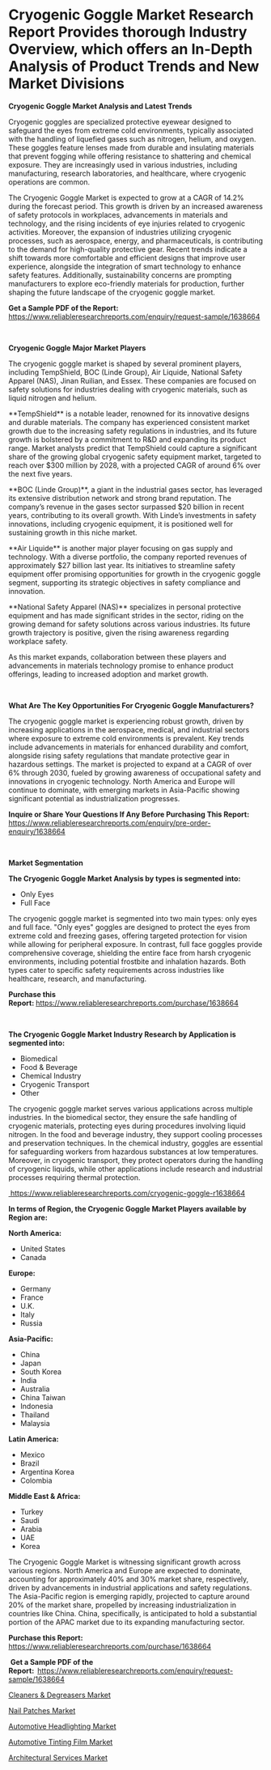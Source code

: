 <p><h1>Cryogenic Goggle Market Research Report Provides thorough Industry Overview, which offers an In-Depth Analysis of Product Trends and New Market Divisions</h1></p><p><strong>Cryogenic Goggle Market Analysis and Latest Trends</strong></p>
<p><p>Cryogenic goggles are specialized protective eyewear designed to safeguard the eyes from extreme cold environments, typically associated with the handling of liquefied gases such as nitrogen, helium, and oxygen. These goggles feature lenses made from durable and insulating materials that prevent fogging while offering resistance to shattering and chemical exposure. They are increasingly used in various industries, including manufacturing, research laboratories, and healthcare, where cryogenic operations are common.</p><p>The Cryogenic Goggle Market is expected to grow at a CAGR of 14.2% during the forecast period. This growth is driven by an increased awareness of safety protocols in workplaces, advancements in materials and technology, and the rising incidents of eye injuries related to cryogenic activities. Moreover, the expansion of industries utilizing cryogenic processes, such as aerospace, energy, and pharmaceuticals, is contributing to the demand for high-quality protective gear. Recent trends indicate a shift towards more comfortable and efficient designs that improve user experience, alongside the integration of smart technology to enhance safety features. Additionally, sustainability concerns are prompting manufacturers to explore eco-friendly materials for production, further shaping the future landscape of the cryogenic goggle market.</p></p>
<p><strong>Get a Sample PDF of the Report:&nbsp;</strong> <a href="https://www.reliableresearchreports.com/enquiry/request-sample/1638664">https://www.reliableresearchreports.com/enquiry/request-sample/1638664</a></p>
<p>&nbsp;</p>
<p><strong>Cryogenic Goggle Major Market Players</strong></p>
<p><p>The cryogenic goggle market is shaped by several prominent players, including TempShield, BOC (Linde Group), Air Liquide, National Safety Apparel (NAS), Jinan Ruilian, and Essex. These companies are focused on safety solutions for industries dealing with cryogenic materials, such as liquid nitrogen and helium.</p><p>**TempShield** is a notable leader, renowned for its innovative designs and durable materials. The company has experienced consistent market growth due to the increasing safety regulations in industries, and its future growth is bolstered by a commitment to R&D and expanding its product range. Market analysts predict that TempShield could capture a significant share of the growing global cryogenic safety equipment market, targeted to reach over $300 million by 2028, with a projected CAGR of around 6% over the next five years.</p><p>**BOC (Linde Group)**, a giant in the industrial gases sector, has leveraged its extensive distribution network and strong brand reputation. The company’s revenue in the gases sector surpassed $20 billion in recent years, contributing to its overall growth. With Linde’s investments in safety innovations, including cryogenic equipment, it is positioned well for sustaining growth in this niche market.</p><p>**Air Liquide** is another major player focusing on gas supply and technology. With a diverse portfolio, the company reported revenues of approximately $27 billion last year. Its initiatives to streamline safety equipment offer promising opportunities for growth in the cryogenic goggle segment, supporting its strategic objectives in safety compliance and innovation.</p><p>**National Safety Apparel (NAS)** specializes in personal protective equipment and has made significant strides in the sector, riding on the growing demand for safety solutions across various industries. Its future growth trajectory is positive, given the rising awareness regarding workplace safety.</p><p>As this market expands, collaboration between these players and advancements in materials technology promise to enhance product offerings, leading to increased adoption and market growth.</p></p>
<p>&nbsp;</p>
<p><strong>What Are The Key Opportunities For Cryogenic Goggle Manufacturers?</strong></p>
<p><p>The cryogenic goggle market is experiencing robust growth, driven by increasing applications in the aerospace, medical, and industrial sectors where exposure to extreme cold environments is prevalent. Key trends include advancements in materials for enhanced durability and comfort, alongside rising safety regulations that mandate protective gear in hazardous settings. The market is projected to expand at a CAGR of over 6% through 2030, fueled by growing awareness of occupational safety and innovations in cryogenic technology. North America and Europe will continue to dominate, with emerging markets in Asia-Pacific showing significant potential as industrialization progresses.</p></p>
<p><strong>Inquire or Share Your Questions If Any Before Purchasing This Report:</strong> <a href="https://www.reliableresearchreports.com/enquiry/pre-order-enquiry/1638664">https://www.reliableresearchreports.com/enquiry/pre-order-enquiry/1638664</a></p>
<p>&nbsp;</p>
<p><strong>Market Segmentation</strong></p>
<p><strong>The Cryogenic Goggle Market Analysis by types is segmented into:</strong></p>
<p><ul><li>Only Eyes</li><li>Full Face</li></ul></p>
<p><p>The cryogenic goggle market is segmented into two main types: only eyes and full face. "Only eyes" goggles are designed to protect the eyes from extreme cold and freezing gases, offering targeted protection for vision while allowing for peripheral exposure. In contrast, full face goggles provide comprehensive coverage, shielding the entire face from harsh cryogenic environments, including potential frostbite and inhalation hazards. Both types cater to specific safety requirements across industries like healthcare, research, and manufacturing.</p></p>
<p><strong>Purchase this Report:&nbsp;</strong><a href="https://www.reliableresearchreports.com/purchase/1638664">https://www.reliableresearchreports.com/purchase/1638664</a></p>
<p>&nbsp;</p>
<p><strong>The Cryogenic Goggle Market Industry Research by Application is segmented into:</strong></p>
<p><ul><li>Biomedical</li><li>Food & Beverage</li><li>Chemical Industry</li><li>Cryogenic Transport</li><li>Other</li></ul></p>
<p><p>The cryogenic goggle market serves various applications across multiple industries. In the biomedical sector, they ensure the safe handling of cryogenic materials, protecting eyes during procedures involving liquid nitrogen. In the food and beverage industry, they support cooling processes and preservation techniques. In the chemical industry, goggles are essential for safeguarding workers from hazardous substances at low temperatures. Moreover, in cryogenic transport, they protect operators during the handling of cryogenic liquids, while other applications include research and industrial processes requiring thermal protection.</p></p>
<p><a href="https://www.reliableresearchreports.com/cryogenic-goggle-r1638664">&nbsp;https://www.reliableresearchreports.com/cryogenic-goggle-r1638664</a></p>
<p><strong>In terms of Region, the Cryogenic Goggle Market Players available by Region are:</strong></p>
<p>
    <p> <strong> North America: </strong>
        <ul>
            <li>United States</li>
            <li>Canada</li>
        </ul>
        </p> 
    <p> <strong> Europe: </strong>
        <ul>
            <li>Germany</li>
            <li>France</li>
            <li>U.K.</li>
            <li>Italy</li>
            <li>Russia</li>
        </ul>
        </p> 
    <p> <strong> Asia-Pacific: </strong>
        <ul>
            <li>China</li>
            <li>Japan</li>
            <li>South Korea</li>
            <li>India</li>
            <li>Australia</li>
            <li>China Taiwan</li>
            <li>Indonesia</li>
            <li>Thailand</li>
            <li>Malaysia</li>
        </ul>
        </p> 
    <p> <strong> Latin America: </strong>
        <ul>
            <li>Mexico</li>
            <li>Brazil</li>
            <li>Argentina Korea</li>
            <li>Colombia</li>
        </ul>
        </p> 
    <p> <strong> Middle East & Africa: </strong>
        <ul>
            <li>Turkey</li>
            <li>Saudi</li>
            <li>Arabia</li>
            <li>UAE</li>
            <li>Korea</li>
        </ul>
    </p>
    </p>
<p><p>The Cryogenic Goggle Market is witnessing significant growth across various regions. North America and Europe are expected to dominate, accounting for approximately 40% and 30% market share, respectively, driven by advancements in industrial applications and safety regulations. The Asia-Pacific region is emerging rapidly, projected to capture around 20% of the market share, propelled by increasing industrialization in countries like China. China, specifically, is anticipated to hold a substantial portion of the APAC market due to its expanding manufacturing sector.</p></p>
<p><strong>Purchase this Report: </strong><a href="https://www.reliableresearchreports.com/purchase/1638664">https://www.reliableresearchreports.com/purchase/1638664</a></p>
<p>&nbsp;<strong>Get a Sample PDF of the Report:&nbsp;&nbsp;</strong><a href="https://www.reliableresearchreports.com/enquiry/request-sample/1638664">https://www.reliableresearchreports.com/enquiry/request-sample/1638664</a></p>
<p><strong></strong></p>
<p><p><a href="https://medium.com/@maximoschinner2023/insights-into-cleaners-degreasers-market-share-and-competitive-landscape-for-period-from-2024-to-141250f886c0?postPublishedType=repub">Cleaners & Degreasers Market</a></p><p><a href="https://issuu.com/reportprime-2/docs/nail-patches-market-size-2030.pptx_fe482e0ea88246">Nail Patches Market</a></p><p><a href="https://github.com/hgf64gh/Market-Research-Report-List-1/blob/main/automotive-headlighting-market.md">Automotive Headlighting Market</a></p><p><a href="https://www.linkedin.com/pulse/automotive-tinting-film-market-indicators-size-regional-85aae?trackingId=PaSC14ZQSiGpWzTvxlwhLA%3D%3D">Automotive Tinting Film Market</a></p><p><a href="https://www.linkedin.com/pulse/what-growth-opportunities-challenges-architectural-services-y4g2e?trackingId=oFRPYmOWQom6%2F9E7mjvt7Q%3D%3D">Architectural Services Market</a></p></p>